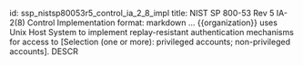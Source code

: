 id: ssp_nistsp80053r5_control_ia_2_8_impl
title: NIST SP 800-53 Rev 5 IA-2(8) Control Implementation
format: markdown
...
{{organization}} uses Unix Host System to implement replay-resistant authentication mechanisms for access to [Selection (one or more): privileged accounts; non-privileged accounts].
 DESCR
